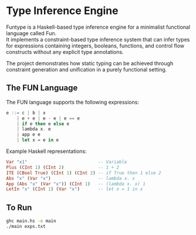# Type Inference Engine

Funtype is a Haskell-based type inference engine for a minimalist functional language called Fun.  
It implements a constraint-based type inference system that can infer types for expressions containing integers, booleans, functions, and control flow constructs without any explicit type annotations.

The project demonstrates how static typing can be achieved through constraint generation and unification in a purely functional setting.

## The FUN Language

The FUN language supports the following expressions:

```haskell
e ::= c | b | x
    | e + e | e - e | e == e
    | if e then e else e
    | lambda x. e
    | app e e
    | let x = e in e
```

Example Haskell representations:

```haskell
Var "x1"                           -- Variable
Plus (CInt 1) (CInt 2)             -- 1 + 2
ITE (CBool True) (CInt 1) (CInt 2) -- if True then 1 else 2
Abs "x" (Var "x")                  -- lambda x. x
App (Abs "x" (Var "x")) (CInt 1)   -- (lambda x. x) 1
LetIn "x" (CInt 1) (Var "x")       -- let x = 1 in x
```

## To Run

```bash
ghc main.hs -o main
./main exps.txt
```
